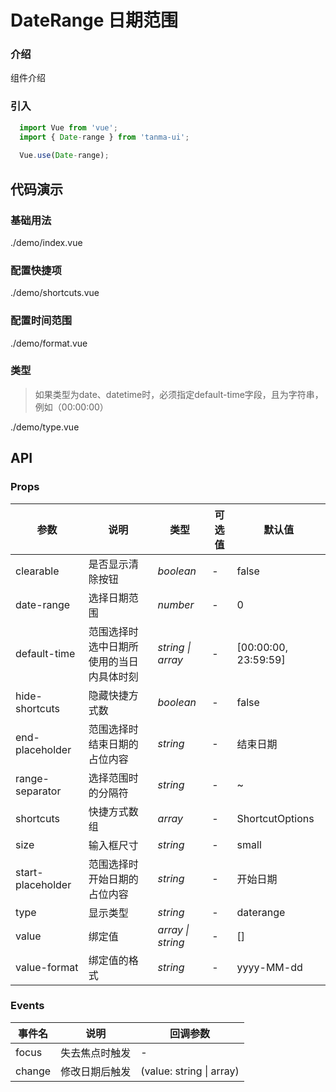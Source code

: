 # DateRange 日期范围

### 介绍

组件介绍

### 引入

```js
  import Vue from 'vue';
  import { Date-range } from 'tanma-ui';
  
  Vue.use(Date-range);
```

## 代码演示

### 基础用法

<demo-code>./demo/index.vue</demo-code>

### 配置快捷项

<demo-code>./demo/shortcuts.vue</demo-code>

### 配置时间范围

<demo-code>./demo/format.vue</demo-code>

### 类型

> 如果类型为date、datetime时，必须指定default-time字段，且为字符串，例如（00:00:00）

<demo-code>./demo/type.vue</demo-code>

## API

### Props

| 参数              | 说明                                     | 类型               | 可选值 | 默认值               |
| ----------------- | ---------------------------------------- | ------------------ | ------ | -------------------- |
| clearable         | 是否显示清除按钮                         | _boolean_          | -      | false                |
| date-range        | 选择日期范围                             | _number_           | -      | 0                    |
| default-time      | 范围选择时选中日期所使用的当日内具体时刻 | _string \|  array_ | -      | [00:00:00, 23:59:59] |
| hide-shortcuts    | 隐藏快捷方式数                           | _boolean_          | -      | false                |
| end-placeholder   | 范围选择时结束日期的占位内容             | _string_           | -      | 结束日期             |
| range-separator   | 选择范围时的分隔符                       | _string_           | -      | ~                    |
| shortcuts         | 快捷方式数组                             | _array_            | -      | ShortcutOptions      |
| size              | 输入框尺寸                               | _string_           | -      | small                |
| start-placeholder | 范围选择时开始日期的占位内容             | _string_           | -      | 开始日期             |
| type              | 显示类型                                 | _string_           | -      | daterange            |
| value             | 绑定值                                   | _array \|  string_ | -      | []                   |
| value-format      | 绑定值的格式                             | _string_           | -      | yyyy-MM-dd           |

### Events

| 事件名 | 说明           | 回调参数                 |
| ------ | -------------- | ------------------------ |
| focus  | 失去焦点时触发 | -                        |
| change | 修改日期后触发 | (value: string \| array) |

